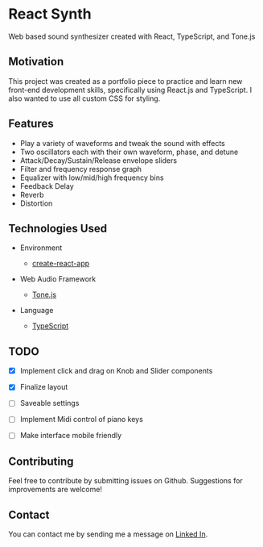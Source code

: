 # React Synth

Web based sound synthesizer created with React, TypeScript, and Tone.js

## Motivation

This project was created as a portfolio piece to practice and learn new front-end development skills, specifically using React.js and TypeScript. I also wanted to use all custom CSS for styling.

## Features

- Play a variety of waveforms and tweak the sound with effects
- Two oscillators each with their own waveform, phase, and detune
- Attack/Decay/Sustain/Release envelope sliders
- Filter and frequency response graph
- Equalizer with low/mid/high frequency bins
- Feedback Delay
- Reverb
- Distortion

## Technologies Used

- Environment

  - [create-react-app](https://github.com/facebook/create-react-app)

- Web Audio Framework

  - [Tone.js](https://tonejs.github.io/)

- Language
  - [TypeScript](https://www.typescriptlang.org/)

## TODO

- [x] Implement click and drag on Knob and Slider components
- [x] Finalize layout
- [ ] Saveable settings
- [ ] Implement Midi control of piano keys
- [ ] Make interface mobile friendly


## Contributing

Feel free to contribute by submitting issues on Github. Suggestions for improvements are welcome!

## Contact

You can contact me by sending me a message on [Linked In](https://www.linkedin.com/in/kevin-ungerecht-228610123).

